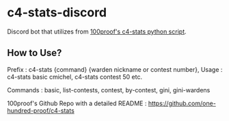 # c4-stats-discord

Discord bot that utilizes from [100proof's c4-stats python script](https://github.com/one-hundred-proof/c4-stats).

## How to Use?

Prefix :
c4-stats {command} {warden nickname or contest number}, Usage : c4-stats basic cmichel, c4-stats contest 50 etc.

Commands :
basic, list-contests, contest, by-contest, gini, gini-wardens

100proof's Github Repo with a detailed README :
https://github.com/one-hundred-proof/c4-stats
